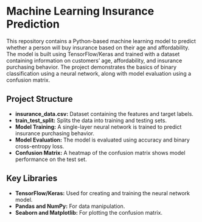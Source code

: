 # Machine Learning Insurance Prediction

This repository contains a Python-based machine learning model to predict whether a person will buy insurance based on their age and affordability. The model is built using TensorFlow/Keras and trained with a dataset containing information on customers’ age, affordability, and insurance purchasing behavior. The project demonstrates the basics of binary classification using a neural network, along with model evaluation using a confusion matrix.

## Project Structure
- **insurance_data.csv:** Dataset containing the features and target labels.
- **train_test_split:** Splits the data into training and testing sets.
- **Model Training:** A single-layer neural network is trained to predict insurance purchasing behavior.
- **Model Evaluation:** The model is evaluated using accuracy and binary cross-entropy loss.
- **Confusion Matrix:** A heatmap of the confusion matrix shows model performance on the test set.

## Key Libraries
- **TensorFlow/Keras:** Used for creating and training the neural network model.
- **Pandas and NumPy:** For data manipulation.
- **Seaborn and Matplotlib:** For plotting the confusion matrix.


